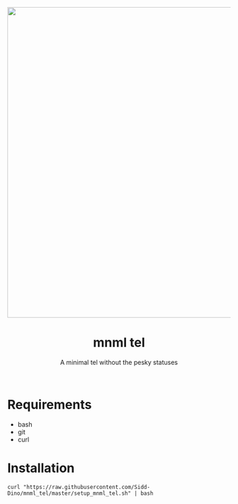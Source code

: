<p align="center"><img src="https://i.imgur.com/ne0jSHX.png" width="700px"></p>
<h1 align="center">mnml tel</h1> <p
align="center">A minimal tel without the pesky statuses </p>
</br>


# Requirements
- bash
- git
- curl

# Installation
```
curl "https://raw.githubusercontent.com/Sidd-Dino/mnml_tel/master/setup_mnml_tel.sh" | bash
```
